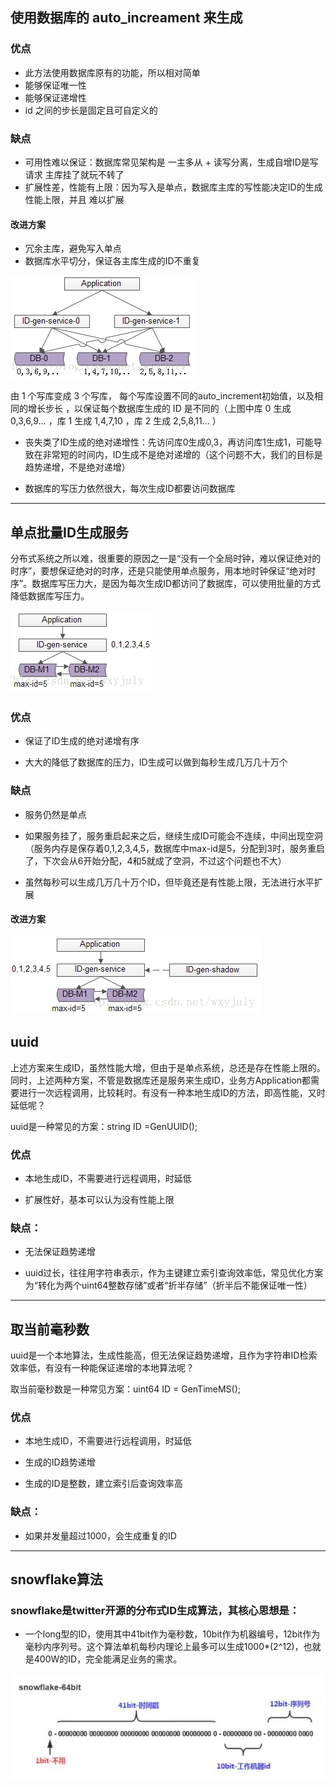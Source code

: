 ## 使用数据库的 auto_increament 来生成

### 优点
- 此方法使用数据库原有的功能，所以相对简单
- 能够保证唯一性
- 能够保证递增性
- id 之间的步长是固定且可自定义的

### 缺点

- 可用性难以保证：数据库常见架构是 一主多从 + 读写分离，生成自增ID是写请求 主库挂了就玩不转了
- 扩展性差，性能有上限：因为写入是单点，数据库主库的写性能决定ID的生成性能上限，并且 难以扩展

#### 改进方案

- 冗余主库，避免写入单点
- 数据库水平切分，保证各主库生成的ID不重复

![分布式主ID.jpg](../images/分布式ID生成.png)

由 1 个写库变成 3 个写库， 每个写库设置不同的auto_increment初始值，以及相同的增长步长 ，以保证每个数据库生成的 ID 是不同的（上图中库 0 生成 0,3,6,9… ，库 1 生成 1,4,7,10 ，库 2 生成 2,5,8,11… ）

- 丧失类了ID生成的绝对递增性：先访问库0生成0,3，再访问库1生成1，可能导致在非常短的时间内，ID生成不是绝对递增的（这个问题不大，我们的目标是趋势递增，不是绝对递增）

- 数据库的写压力依然很大，每次生成ID都要访问数据库

------

## 单点批量ID生成服务

分布式系统之所以难，很重要的原因之一是“没有一个全局时钟，难以保证绝对的时序”，要想保证绝对的时序，还是只能使用单点服务，用本地时钟保证“绝对时序”。数据库写压力大，是因为每次生成ID都访问了数据库，可以使用批量的方式降低数据库写压力。

![单点批量ID生成服务](../images/单点批量ID生成服务.png)

### 优点

- 保证了ID生成的绝对递增有序

- 大大的降低了数据库的压力，ID生成可以做到每秒生成几万几十万个

### 缺点

- 服务仍然是单点

- 如果服务挂了，服务重启起来之后，继续生成ID可能会不连续，中间出现空洞（服务内存是保存着0,1,2,3,4,5，数据库中max-id是5，分配到3时，服务重启了，下次会从6开始分配，4和5就成了空洞，不过这个问题也不大）

- 虽然每秒可以生成几万几十万个ID，但毕竟还是有性能上限，无法进行水平扩展
#### 改进方案

![单点批量ID生成服务影子](../images/单点服务ID批量生产影子.png)

## uuid

上述方案来生成ID，虽然性能大增，但由于是单点系统，总还是存在性能上限的。同时，上述两种方案，不管是数据库还是服务来生成ID，业务方Application都需要进行一次远程调用，比较耗时。有没有一种本地生成ID的方法，即高性能，又时延低呢？

uuid是一种常见的方案：string ID =GenUUID();

### 优点

- 本地生成ID，不需要进行远程调用，时延低

- 扩展性好，基本可以认为没有性能上限

### 缺点：

- 无法保证趋势递增

- uuid过长，往往用字符串表示，作为主键建立索引查询效率低，常见优化方案为“转化为两个uint64整数存储”或者“折半存储”（折半后不能保证唯一性）

----

## 取当前毫秒数

uuid是一个本地算法，生成性能高，但无法保证趋势递增，且作为字符串ID检索效率低，有没有一种能保证递增的本地算法呢？

取当前毫秒数是一种常见方案：uint64 ID = GenTimeMS();

### 优点

- 本地生成ID，不需要进行远程调用，时延低

- 生成的ID趋势递增

- 生成的ID是整数，建立索引后查询效率高

### 缺点：

- 如果并发量超过1000，会生成重复的ID

---- 

## snowflake算法

### snowflake是twitter开源的分布式ID生成算法，其核心思想是：

- 一个long型的ID，使用其中41bit作为毫秒数，10bit作为机器编号，12bit作为毫秒内序列号。这个算法单机每秒内理论上最多可以生成1000*(2^12)，也就是400W的ID，完全能满足业务的需求。

![雪花算法](../images/雪花算法.jpg)